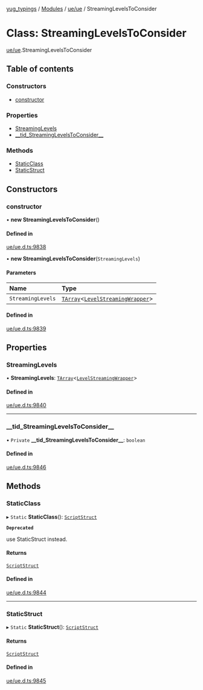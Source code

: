 [yug_typings](../README.md) / [Modules](../modules.md) / [ue/ue](../modules/ue_ue.md) / StreamingLevelsToConsider

# Class: StreamingLevelsToConsider

[ue/ue](../modules/ue_ue.md).StreamingLevelsToConsider

## Table of contents

### Constructors

- [constructor](ue_ue.StreamingLevelsToConsider.md#constructor)

### Properties

- [StreamingLevels](ue_ue.StreamingLevelsToConsider.md#streaminglevels)
- [\_\_tid\_StreamingLevelsToConsider\_\_](ue_ue.StreamingLevelsToConsider.md#__tid_streaminglevelstoconsider__)

### Methods

- [StaticClass](ue_ue.StreamingLevelsToConsider.md#staticclass)
- [StaticStruct](ue_ue.StreamingLevelsToConsider.md#staticstruct)

## Constructors

### constructor

• **new StreamingLevelsToConsider**()

#### Defined in

[ue/ue.d.ts:9838](https://github.com/YugMetaverse/yug_typings/blob/25cad34/ue/ue.d.ts#L9838)

• **new StreamingLevelsToConsider**(`StreamingLevels`)

#### Parameters

| Name | Type |
| :------ | :------ |
| `StreamingLevels` | [`TArray`](../interfaces/ue_puerts.TArray.md)<[`LevelStreamingWrapper`](ue_ue.LevelStreamingWrapper.md)\> |

#### Defined in

[ue/ue.d.ts:9839](https://github.com/YugMetaverse/yug_typings/blob/25cad34/ue/ue.d.ts#L9839)

## Properties

### StreamingLevels

• **StreamingLevels**: [`TArray`](../interfaces/ue_puerts.TArray.md)<[`LevelStreamingWrapper`](ue_ue.LevelStreamingWrapper.md)\>

#### Defined in

[ue/ue.d.ts:9840](https://github.com/YugMetaverse/yug_typings/blob/25cad34/ue/ue.d.ts#L9840)

___

### \_\_tid\_StreamingLevelsToConsider\_\_

• `Private` **\_\_tid\_StreamingLevelsToConsider\_\_**: `boolean`

#### Defined in

[ue/ue.d.ts:9846](https://github.com/YugMetaverse/yug_typings/blob/25cad34/ue/ue.d.ts#L9846)

## Methods

### StaticClass

▸ `Static` **StaticClass**(): [`ScriptStruct`](ue_ue.ScriptStruct.md)

**`Deprecated`**

use StaticStruct instead.

#### Returns

[`ScriptStruct`](ue_ue.ScriptStruct.md)

#### Defined in

[ue/ue.d.ts:9844](https://github.com/YugMetaverse/yug_typings/blob/25cad34/ue/ue.d.ts#L9844)

___

### StaticStruct

▸ `Static` **StaticStruct**(): [`ScriptStruct`](ue_ue.ScriptStruct.md)

#### Returns

[`ScriptStruct`](ue_ue.ScriptStruct.md)

#### Defined in

[ue/ue.d.ts:9845](https://github.com/YugMetaverse/yug_typings/blob/25cad34/ue/ue.d.ts#L9845)
